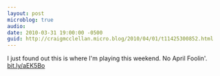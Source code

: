 ```yaml
---
layout: post
microblog: true
audio: 
date: 2010-03-31 19:00:00 -0500
guid: http://craigmcclellan.micro.blog/2010/04/01/t11425300852.html
---
```

I just found out this is where I'm playing this weekend. No April Foolin'. [bit.ly/aEK5Bo](http://bit.ly/aEK5Bo)
